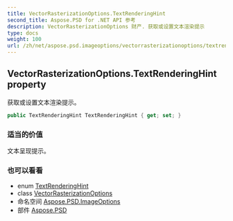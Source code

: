 ```yaml
---
title: VectorRasterizationOptions.TextRenderingHint
second_title: Aspose.PSD for .NET API 参考
description: VectorRasterizationOptions 财产. 获取或设置文本渲染提示
type: docs
weight: 100
url: /zh/net/aspose.psd.imageoptions/vectorrasterizationoptions/textrenderinghint/
---
```

## VectorRasterizationOptions.TextRenderingHint property

获取或设置文本渲染提示。

```csharp
public TextRenderingHint TextRenderingHint { get; set; }
```

### 适当的价值

文本呈现提示。

### 也可以看看

* enum [TextRenderingHint](../../../aspose.psd/textrenderinghint/)
* class [VectorRasterizationOptions](../)
* 命名空间 [Aspose.PSD.ImageOptions](../../vectorrasterizationoptions/)
* 部件 [Aspose.PSD](../../../)


